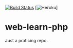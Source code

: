[![Build Status](https://travis-ci.com/hiagosilverio/web-learn-php.svg?branch=master)](https://travis-ci.com/hiagosilverio/web-learn-php)
[![Heroku](https://heroku-badge.herokuapp.com/?app=php-learn-website)]
# web-learn-php
Just a praticing repo.
